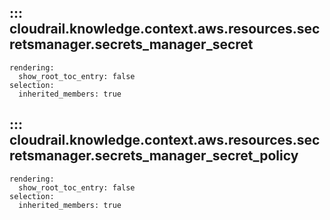 ## ::: cloudrail.knowledge.context.aws.resources.secretsmanager.secrets_manager_secret
    rendering:
      show_root_toc_entry: false
    selection:
      inherited_members: true

## ::: cloudrail.knowledge.context.aws.resources.secretsmanager.secrets_manager_secret_policy
    rendering:
      show_root_toc_entry: false
    selection:
      inherited_members: true
